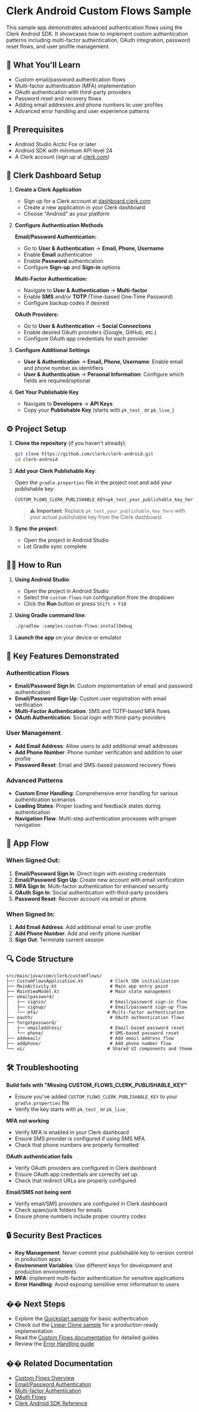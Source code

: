 # Clerk Android Custom Flows Sample

This sample app demonstrates advanced authentication flows using the Clerk Android SDK. It showcases how to implement custom authentication patterns including multi-factor authentication, OAuth integration, password reset flows, and user profile management.

## 📖 What You'll Learn

- Custom email/password authentication flows
- Multi-factor authentication (MFA) implementation
- OAuth authentication with third-party providers
- Password reset and recovery flows
- Adding email addresses and phone numbers to user profiles
- Advanced error handling and user experience patterns

## 🚀 Prerequisites

- Android Studio Arctic Fox or later
- Android SDK with minimum API level 24
- A Clerk account (sign up at [clerk.com](https://clerk.com))

## 🔧 Clerk Dashboard Setup

1. **Create a Clerk Application**
   - Sign up for a Clerk account at [dashboard.clerk.com](https://dashboard.clerk.com/sign-up)
   - Create a new application in your Clerk dashboard
   - Choose "Android" as your platform

2. **Configure Authentication Methods**
   
   **Email/Password Authentication:**
   - Go to **User & Authentication** → **Email, Phone, Username**
   - Enable **Email** authentication
   - Enable **Password** authentication
   - Configure **Sign-up** and **Sign-in** options

   **Multi-Factor Authentication:**
   - Navigate to **User & Authentication** → **Multi-factor**
   - Enable **SMS** and/or **TOTP** (Time-based One-Time Password)
   - Configure backup codes if desired

   **OAuth Providers:**
   - Go to **User & Authentication** → **Social Connections**
   - Enable desired OAuth providers (Google, GitHub, etc.)
   - Configure OAuth app credentials for each provider

3. **Configure Additional Settings**
   - **User & Authentication** → **Email, Phone, Username**: Enable email and phone number as identifiers
   - **User & Authentication** → **Personal Information**: Configure which fields are required/optional

4. **Get Your Publishable Key**
   - Navigate to **Developers** → **API Keys**
   - Copy your **Publishable Key** (starts with `pk_test_` or `pk_live_`)

## ⚙️ Project Setup

1. **Clone the repository** (if you haven't already):
   ```bash
   git clone https://github.com/clerk/clerk-android.git
   cd clerk-android
   ```

2. **Add your Clerk Publishable Key**:
   
   Open the `gradle.properties` file in the project root and add your publishable key:
   ```properties
   CUSTOM_FLOWS_CLERK_PUBLISHABLE_KEY=pk_test_your_publishable_key_here
   ```
   
   > ⚠️ **Important**: Replace `pk_test_your_publishable_key_here` with your actual publishable key from the Clerk dashboard.

3. **Sync the project**:
   - Open the project in Android Studio
   - Let Gradle sync complete

## 🏃‍♂️ How to Run

1. **Using Android Studio**:
   - Open the project in Android Studio
   - Select the `custom-flows` run configuration from the dropdown
   - Click the **Run** button or press `Shift + F10`

2. **Using Gradle command line**:
   ```bash
   ./gradlew :samples:custom-flows:installDebug
   ```

3. **Launch the app** on your device or emulator

## 🎯 Key Features Demonstrated

### Authentication Flows
- **Email/Password Sign In**: Custom implementation of email and password authentication
- **Email/Password Sign Up**: Custom user registration with email verification
- **Multi-Factor Authentication**: SMS and TOTP-based MFA flows
- **OAuth Authentication**: Social login with third-party providers

### User Management
- **Add Email Address**: Allow users to add additional email addresses
- **Add Phone Number**: Phone number verification and addition to user profile
- **Password Reset**: Email and SMS-based password recovery flows

### Advanced Patterns
- **Custom Error Handling**: Comprehensive error handling for various authentication scenarios
- **Loading States**: Proper loading and feedback states during authentication
- **Navigation Flow**: Multi-step authentication processes with proper navigation

## 📱 App Flow

### When Signed Out:
1. **Email/Password Sign In**: Direct login with existing credentials
2. **Email/Password Sign Up**: Create new account with email verification
3. **MFA Sign In**: Multi-factor authentication for enhanced security
4. **OAuth Sign In**: Social authentication with third-party providers
5. **Password Reset**: Recover account via email or phone

### When Signed In:
1. **Add Email Address**: Add additional email to user profile
2. **Add Phone Number**: Add and verify phone number
3. **Sign Out**: Terminate current session

## 🔍 Code Structure

```
src/main/java/com/clerk/customflows/
├── CustomFlowsApplication.kt          # Clerk SDK initialization
├── MainActivity.kt                    # Main app entry point
├── MainViewModel.kt                   # Main state management
├── emailpassword/
│   ├── signin/                        # Email/password sign-in flow
│   ├── signup/                        # Email/password sign-up flow
│   └── mfa/                          # Multi-factor authentication
├── oauth/                             # OAuth authentication flows
├── forgotpassword/
│   ├── emailaddress/                  # Email-based password reset
│   └── phone/                         # SMS-based password reset
├── addemail/                          # Add email address flow
├── addphone/                          # Add phone number flow
└── ui/                               # Shared UI components and theme
```

## 🛠 Troubleshooting

**Build fails with "Missing CUSTOM_FLOWS_CLERK_PUBLISHABLE_KEY"**
- Ensure you've added `CUSTOM_FLOWS_CLERK_PUBLISHABLE_KEY` to your `gradle.properties` file
- Verify the key starts with `pk_test_` or `pk_live_`

**MFA not working**
- Verify MFA is enabled in your Clerk dashboard
- Ensure SMS provider is configured if using SMS MFA
- Check that phone numbers are properly formatted

**OAuth authentication fails**
- Verify OAuth providers are configured in Clerk dashboard
- Ensure OAuth app credentials are correctly set up
- Check that redirect URLs are properly configured

**Email/SMS not being sent**
- Verify email/SMS providers are configured in Clerk dashboard
- Check spam/junk folders for emails
- Ensure phone numbers include proper country codes

## 🔒 Security Best Practices

- **Key Management**: Never commit your publishable key to version control in production apps
- **Environment Variables**: Use different keys for development and production environments
- **MFA**: Implement multi-factor authentication for sensitive applications
- **Error Handling**: Avoid exposing sensitive error information to users

## �� Next Steps

- Explore the [Quickstart sample](../quickstart/README.md) for basic authentication
- Check out the [Linear Clone sample](../linear-clone/README.md) for a production-ready implementation
- Read the [Custom Flows documentation](https://clerk.com/docs/custom-flows/overview) for detailed guides
- Review the [Error Handling guide](https://clerk.com/docs/custom-flows/error-handling)

## �� Related Documentation

- [Custom Flows Overview](https://clerk.com/docs/custom-flows/overview)
- [Email/Password Authentication](https://clerk.com/docs/custom-flows/email-password)
- [Multi-factor Authentication](https://clerk.com/docs/custom-flows/mfa)
- [OAuth Flows](https://clerk.com/docs/custom-flows/oauth)
- [Clerk Android SDK Reference](https://clerk-android.clerkstage.dev)
